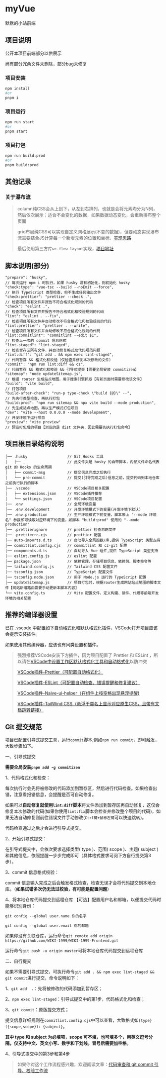 # myVue

默默的小站前端

## 项目说明

公开本项目前端部分以供展示

尚有部分冗余文件未删除，部分bug未修复

### 项目安装

```sh
npm install
#or
pnpm i
```

### 项目运行

```sh
npm run start
#or
pnpm start
```

### 项目打包

```sh
npm run build:prod
#or
pnpm build:prod
```

## 其他记录

### 关于瀑布流

> column纯CSS会从上到下，从左到右排列，也就是会将元素均分为N列，然后依次展示；适合不会变化的数据，如果数据动态变化，会重新排布整个页面
>
> grid布局纯CSS可以实现自定义网格展示(不变的数据)，但要动态实现瀑布流需要结合JS计算每一个新增元素的位置和坐标，[实现思路](https://www.bilibili.com/video/BV1dt421L7a7/?share_source=copy_web&vd_source=4a848b0771dedcff278c8618837fdf90)
>
> 最后使用第三方库`wc-flow-layout`实现，[项目地址](https://www.npmjs.com/package/wc-flow-layout)
>

## 脚本说明(部分)

```text
"prepare": "husky",                                                     // 每次运行 npm i 时执行，如果 husky 没有初始化，则初始化 husky
"check:type": "vue-tsc --build --noEmit --force",                       // 执行 TypeScript 类型检查，但不生成任何输出文件
"check:prettier": "prettier --check .",                                 // 检查项目所有文件并报告不符合格式化规则的代码
"check": "eslint .",                                                    // 检查项目所有文件并报告不符合格式化和校验规则的代码
"lint": "eslint . --fix",                                               // 检查项目所有文件并自动修改不符合格式化和校验规则的代码
"lint:prettier": "prettier . --write",                                  // 检查项目所有文件并自动修改不符合格式化规则的代码
"lint:commitlint": "commitlint --edit $1",                              // 检查上一次的 commit 信息格式
"lint-staged": "lint-staged",                                           // 检查暂存区所有文件，并自动修复格式及代码规范问题
"lint:diff": "git add . && npm exec lint-staged",                       // 代码暂存 && 格式化和校验（仅检查并修复本次修改的文件）
"commit": "npm run lint:diff && cz",                                    // 代码暂存 && 格式化和校验 && 引导式提交【需要全局安装 commitizen】
"sitemap": "node updateSitemap.js",                                     // 根据 router 生成站点地图，用于搜索引擎抓取【有新页面时需要修改该文件】
"build": "vite build",                                                  // 打包项目
"build-after-check": "run-p type-check \"build {@}\" --",               // 先执行类型检查，再执行打包
"build:prod": "npm run sitemap && npx vite build --mode production",    // 先生成站点地图，再以生产模式打包项目
"dev": "vite --host 0.0.0.0 --mode development",                        // 开发环境下运行项目
"preview": "vite preview"                                               // 预览打包后的项目【浏览的是 dist 文件夹，因此需要先执行打包命令】

```

## 项目根目录结构说明

```text
│── .husky                  // Git Hooks 工具
│   ├── _                   // 此文件夹是 husky 的自带脚本，内部文件命名代表 git 的 Hooks 的生命周期
│   ├── commit-msg          // 提交信息完成之后执行
│   └── pre-commit          // 提交(引导完成之后)信息之前，提交代码到本地仓库之前执行执行的脚本
│── .vscode                 // VSCode项目相关配置
│   ├── extensions.json     // VSCode插件推荐
│   └── settings.json       // VSCode项目配置
│── .env                    // 全局环境变量
│── .env.development        // 开发环境模式下的变量(开发环境下默认)
│── .env.production         // 生产环境模式下的变量，脚本带上 "--mode 环境名" 参数即可读取对应环境下的变量，如脚本 "build:prod" 使用的 "--mode production"
│── .prettierignore         // prettier 检查忽略文件
│── .prettierrc.cjs         // prettier 配置
│── auto-imports.d.ts       // 自动导入全局函数/库,提供 TypeScript 类型支持
│── commitlint.config.cjs   // commitlint 和 cz-git 配置
│── components.d.ts         // 自动导入 Vue 组件,提供 TypeScript 类型支持
│── eslint.config.js        // eslint 配置
│── package.json            // 依赖管理，存储项目信息、依赖包、脚本命令等
│── tailwind.config.js      // Tailwind CSS 配置文件
│── tsconfig.json           // TypeScript 配置文件
│── tsconfig.node.json      // 用于 Node.js 运行的 TypeScript 配置
│── updateSitemap.js        // 项目打包时，根据router生成网站站点地图的脚本文件【网站新增路由需要手动更新本脚本内容】
└── vite.config.ts          // Vite 配置文件，定义构建、插件、代理等前端开发环境的相关配置
```

## 推荐的编译器设置

已在 .vscode 中配置如下自动格式化和默认格式化插件，VSCode打开项目应该会提示安装插件。

如果使用其他编译器，应该也有同类设置和插件。

>强烈推荐VSCode安装下方插件，因为项目配置了 Prettier 和 ESLint ，所以请在[VSCode中设置工作区默认格式化工具和自动格式化](https://cloud.tencent.com.cn/developer/information/%E5%A6%82%E4%BD%95%E5%9C%A8vscode%E4%B8%AD%E4%BF%AE%E6%94%B9%E8%87%AA%E5%8A%A8%E6%A0%BC%E5%BC%8F%E5%8C%96%E8%A7%84%E5%88%99%EF%BC%9F)以防冲突
>
>[VSCode插件-Prettier（可配置自动格式化）](https://marketplace.visualstudio.com/items?itemName=esbenp.prettier-vscode)
>
>[VSCode插件-ESLint（可配置自动检查、错误提醒和修复建议）](https://marketplace.visualstudio.com/items?itemName=dbaeumer.vscode-eslint)
>
>[VSCode插件-Naive-ui-helper（在组件上按空格出现悬浮提醒)](https://marketplace.visualstudio.com/items?itemName=forestXie.naive-ui-helper)
>
>[VSCode插件-TailWind CSS（悬浮于类名上显示对应原生CSS，且带有文档跳转链接）](https://marketplace.visualstudio.com/items?itemName=bradlc.vscode-tailwindcss)

## Git 提交规范

项目已配置引导式提交工具，运行`commit`脚本,例如`npm run commit`，即可触发，大致步骤如下。

一、引导式提交

**需要全局安装`pnpm add -g commitizen`**

1、代码格式化和检查：

每次执行时会先将被修改的代码添加到暂存区，然后进行代码检查。如果检查出错，注意看报错信息，会提醒是否可自动修复。

如果可以**自动修复就使用`lint:diff`脚本**将文件添加到暂存区再自动修复，这仅会修复本次修改的代码(如果你使用`lint:fix`脚本会检查并修改整个项目的代码)，如果无法自动修复则前往错误文件手动修改(`Ctrl键+鼠标左键`可以快速跳转)。

代码检查通过之后才会进行引导式提交。

2、开始引导式提交：

在引导式提交中，会依次要求选择类型( type )、范围( scope )、主题( subject )和其他信息，依照提醒一步步完成即可（具体格式要求可阅下方自行提交第3步）。

3、commit 信息格式校验：

commit 信息输入完成之后会触发格式检查，检查无误才会将代码提交到本地仓库。（**如果试错多次仍无法过校验，有可能是配置问题**）

4、将本地仓库代码提交到远程仓库
【可选】配置用户名和邮箱，以便提交代码时能够识别身份：

`git config --global user.name 你的名字`

`git config --global user.email 你的邮箱`

如果你没有关联仓库，运行命令`git remote add origin https://github.com/WIKI-1999/WIKI-1999-Frontend.git`

运行命令`git push -u origin master`可将本地仓库代码提交到远程仓库

二、自行提交

如果不需要引导式提交，可执行命令`git add . && npm exec lint-staged && git commit`进行提交，命令说明如下：

1、`git add  .`：先将被修改的代码添加到暂存区；

2、`npm exec lint-staged`：引导式提交中的第1步，代码格式化和检查；

3、`git commit`：原版提交方式；

提交信息详细规则在`commitlint.config.cjs`中可以查看，大致格式如`{type}({scope,scope}): {subject}`。

**其中 type 和 subject 为必填项，scope 可不填，也可填多个，用英文逗号分隔，仅支持中文、英文小写、数字和下划线。冒号后需要加空格**。

4、引导式提交中的第3步和第4步

>如果你对这个工作流程感兴趣，欢迎阅读文章：[代码审查和 git commit 引导、校验工作流](https://mp.weixin.qq.com/s/ta7lt3-BZvkLyjyLW934BA)
